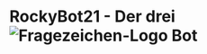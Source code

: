 # RockyBot21 - Der drei ![Fragezeichen-Logo](https://sig.rondev.de/logos/dreifragezeichen.svg) Bot




